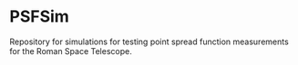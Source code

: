 # PSFSim

Repository for simulations for testing point spread function measurements for the Roman Space Telescope. 
